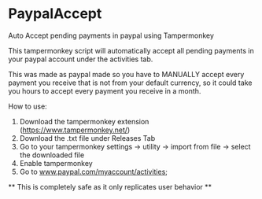 # PaypalAccept
Auto Accept pending payments in paypal using Tampermonkey


This tampermonkey script will automatically accept all pending payments in your paypal account under the activities tab.

This was made as paypal made so you have to MANUALLY accept every payment you receive that is not from your default currency, 
so it could take you hours to accept every payment you receive in a month.

How to use:

1. Download the tampermonkey extension (https://www.tampermonkey.net/)
2. Download the .txt file under Releases Tab
3. Go to your tampermonkey settings -> utility -> import from file -> select the downloaded file
4. Enable tampermonkey
5. Go to www.paypal.com/myaccount/activities;


** This is completely safe as it only replicates user behavior **
